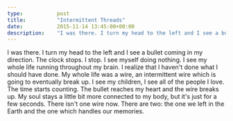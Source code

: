 ```yaml
---
type:           post
title:          "Intermittent Threads"
date:           2015-11-14 13:45:00+00:00
description:    "I was there. I turn my head to the left and I see a bullet coming in my direction. The clock stops. I stop. I see myself doing nothing. "
---
```


I was there. I turn my head to the left and I see a bullet coming in my direction. The clock stops. I stop. I see myself doing nothing. I see my whole life running throughout my brain. I realize that I haven't done what I should have done. My whole life was a wire, an intermittent wire which is going to eventually break up. I see my children, I see all of the people I love. The time starts counting. The bullet reaches my heart and the wire breaks up. My soul stays a little bit more connected to my body, but it's just for a few seconds. There isn't one wire now. There are two: the one we left in the Earth and the one which handles our memories.
